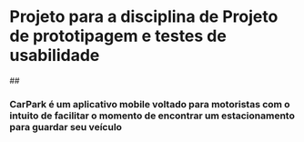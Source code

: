 <h1>Projeto para a disciplina de Projeto de prototipagem e testes de usabilidade</h1>
##
<h3>CarPark é um aplicativo mobile voltado para motoristas com o intuito de facilitar o momento
    de encontrar um estacionamento para guardar seu veículo</h3>

